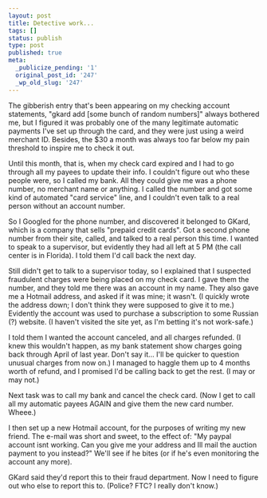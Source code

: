 ```yaml
---
layout: post
title: Detective work...
tags: []
status: publish
type: post
published: true
meta:
  _publicize_pending: '1'
  original_post_id: '247'
  _wp_old_slug: '247'
---
```

The gibberish entry that's been appearing on my checking account statements, "gkard add [some bunch of random numbers]" always bothered me, but I figured it was probably one of the many legitimate automatic payments I've set up through the card, and they were just using a weird merchant ID.  Besides, the $30 a month was always too far below my pain threshold to inspire me to check it out.

Until this month, that is, when my check card expired and I had to go through all my payees to update their info.  I couldn't figure out who these people were, so I called my bank.  All they could give me was a phone number, no merchant name or anything.  I called the number and got some kind of automated "card service" line, and I couldn't even talk to a real person without an account number.

So I Googled for the phone number, and discovered it belonged to GKard, which is a company that sells "prepaid credit cards".  Got a second phone number from their site, called, and talked to a real person this time.  I wanted to speak to a supervisor, but evidently they had all left at 5 PM (the call center is in Florida).  I told them I'd call back the next day.

Still didn't get to talk to a supervisor today, so I explained that I suspected fraudulent charges were being placed on my check card.  I gave them the number, and they told me there was an account in my name.  They also gave me a Hotmail address, and asked if it was mine; it wasn't.  (I quickly wrote the address down; I don't think they were supposed to give it to me.)  Evidently the account was used to purchase a subscription to some Russian (?) website.  (I haven't visited the site yet, as I'm betting it's not work-safe.)

I told them I wanted the account canceled, and all charges refunded.  (I knew this wouldn't happen, as my bank statement show charges going back through April of last year.  Don't say it... I'll be quicker to question unusual charges from now on.)  I managed to haggle them up to 4 months worth of refund, and I promised I'd be calling back to get the rest.  (I may or may not.)

Next task was to call my bank and cancel the check card.  (Now I get to call all my automatic payees AGAIN and give them the new card number.  Wheee.)

I then set up a new Hotmail account, for the purposes of writing my new friend.  The e-mail was short and sweet, to the effect of: "My paypal account isnt working.  Can you give me your address and Ill mail the auction payment to you instead?"  We'll see if he bites (or if he's even monitoring the account any more).

GKard said they'd report this to their fraud department.  Now I need to figure out who else to report this to.  (Police?  FTC?  I really don't know.)
